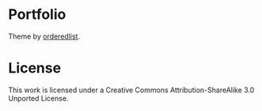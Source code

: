 # Portfolio

Theme by [orderedlist](https://github.com/orderedlist).


# License

This work is licensed under a Creative Commons Attribution-ShareAlike 3.0 Unported License.
